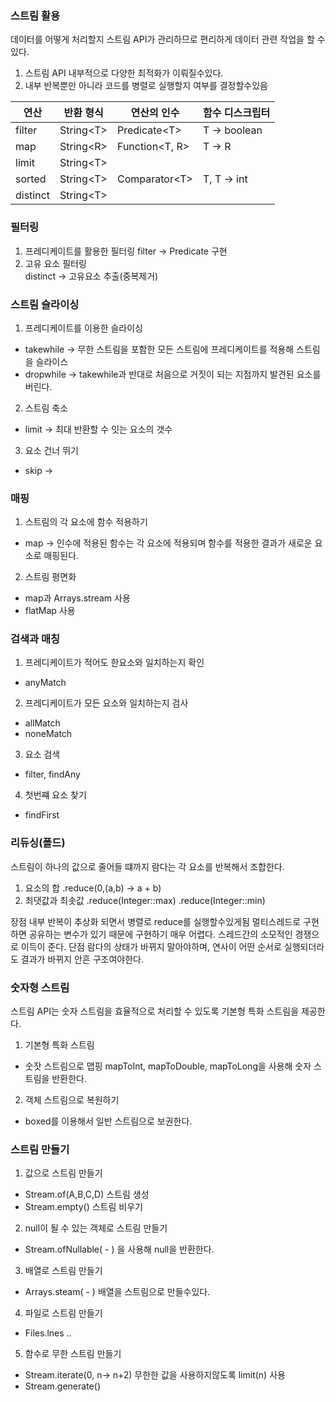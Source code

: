 ### 스트림 활용
데이터를 어떻게 처리할지 스트림 API가 관리하므로 편리하게 데이터 관련 작업을 할 수 있다.
1. 스트림 API 내부적으로 다양한 최적화가 이뤄질수있다.
2. 내부 반복뿐만 아니라 코드를 병렬로 실행할지 여부를 결정할수있음

| 연산       | 반환 형식           | 연산의 인수               | 함수 디스크립터     |  
|----------|-----------------|----------------------|--------------|
| filter   | String&lt;T&gt; | Predicate&lt;T&gt;   | T -> boolean |
| map      | String&lt;R&gt; | Function&lt;T, R&gt; | T -> R       |
| limit    | String&lt;T&gt; |                      |              |
| sorted   | String&lt;T&gt; | Comparator&lt;T&gt;  | T, T -> int  |
| distinct | String&lt;T&gt; |                      |              |

### 필터링
1. 프레디케이트를 활용한 필터링
   filter -> Predicate 구현
3. 고유 요소 필터링  
   distinct -> 고유요소 추출(중복제거)

### 스트림 슬라이싱
1. 프레디케이트를 이용한 슬라이싱
- takewhile -> 무한 스트림을 포함한 모든 스트림에 프레디케이트를 적용해 스트림을 슬라이스
- dropwhile -> takewhile과 반대로 처음으로 거짓이 되는 지점까지 발견된 요소를 버린다.

2. 스트림 축소
- limit -> 최대 반환할 수 잇는 요소의 갯수

3. 요소 건너 뛰기
- skip ->

### 매핑
1. 스트림의 각 요소에 함수 적용하기
- map -> 인수에 적용된 함수는 각 요소에 적용되며 함수를 적용한 결과가 새로운 요소로 매핑된다.

2. 스트림 평면화
- map과 Arrays.stream 사용
- flatMap 사용


### 검색과 매칭
1. 프레디케이트가 적어도 한요소와 일치하는지 확인
- anyMatch
2. 프레디케이트가 모든 요소와 일치하는지 검사
- allMatch
- noneMatch
3. 요소 검색
- filter, findAny
4. 첫번쨰 요소 찾기
- findFirst

### 리듀싱(폴드)
스트림이 하나의 값으로 줄어들 떄까지 람다는 각 요소를 반복해서 조합한다.
1. 요소의 합
   .reduce(0,(a,b) -> a + b)
2. 최댓값과 최솟값
   .reduce(Integer::max) .reduce(Integer::min)

장점
내부 반복이 추상화 되면서 병렬로 reduce를 실행할수있게됨
멀티스레드로 구현하면 공유하는 변수가 있기 때문에 구현하기 매우 어렵다. 스레드간의 소모적인 경쟁으로 이득이 준다.
단점
람다의 상태가 바뀌지 말아야하며, 연사이 어떤 순서로 실행되더라도 결과가 바뀌지 안흔 구조여야한다.

### 숫자형 스트림
스트림 API는 숫자 스트림을 효율적으로 처리할 수 있도록 기본형 특화 스트림을 제공한다.
1. 기본형 특화 스트림
- 숫잣 스트림으로 맵핑
  mapToInt, mapToDouble, mapToLong을 사용해 숫자 스트림을 반환한다.
2. 객체 스트림으로 복원하기
- boxed를 이용해서 일반 스트림으로 보권한다.

### 스트림 만들기
1. 값으로 스트림 만들기
- Stream.of(A,B,C,D) 스트림 생성
- Stream.empty() 스트림 비우기
2. null이 될 수 있는 객체로 스트림 만들기
- Stream.ofNullable( - ) 을 사용해 null을 반환한다.
3. 배열로 스트림 만들기
- Arrays.steam( - ) 배열을 스트림으로 만들수있다.
4. 파일로 스트림 만들기
- Files.lnes ..
5. 함수로 무한 스트림 만들기
- Stream.iterate(0, n-> n+2) 무한한 값을 사용하지않도록 limit(n) 사용
- Stream.generate()
